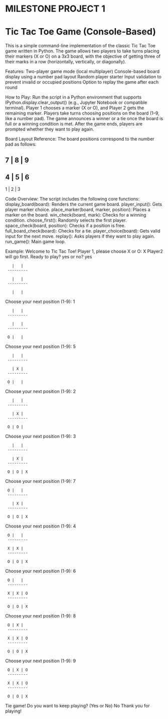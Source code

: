 # MILESTONE PROJECT 1
# Tic Tac Toe Game (Console-Based)
This is a simple command-line implementation of the classic Tic Tac Toe game written in Python. The game allows two players to take turns placing their markers (X or O) on a 3x3 board, with the objective of getting three of their marks in a row (horizontally, vertically, or diagonally).

Features:
Two-player game mode (local multiplayer)
Console-based board display using a number pad layout
Random player starter
Input validation to prevent invalid or occupied positions
Option to replay the game after each round

How to Play:
Run the script in a Python environment that supports IPython.display.clear_output() (e.g., Jupyter Notebook or compatible terminal).
Player 1 chooses a marker (X or O), and Player 2 gets the remaining marker.
Players take turns choosing positions on the board (1–9, like a number pad).
The game announces a winner or a tie once the board is full or a winning condition is met.
After the game ends, players are prompted whether they want to play again.

Board Layout Reference:
The board positions correspond to the number pad as follows:

 7 | 8 | 9
-----------
 4 | 5 | 6
-----------
 1 | 2 | 3

 Code Overview:
The script includes the following core functions:
display_board(board): Renders the current game board.
player_input(): Gets player marker choice.
place_marker(board, marker, position): Places a marker on the board.
win_check(board, mark): Checks for a winning condition.
choose_first(): Randomly selects the first player.
space_check(board, position): Checks if a position is free.
full_board_check(board): Checks for a tie.
player_choice(board): Gets valid input for the next move.
replay(): Asks players if they want to play again.
run_game(): Main game loop.

Example:
Welcome to Tic Tac Toe!
Player 1, please choose X or O: X
Player2 will go first.
Ready to play? yes or no? yes

	   |   |  
	 ---------

	   |   |  
	 ---------

	   |   |  

Choose your next position (1-9): 1

	   |   |  
	 ---------

	   |   |  
	 ---------

	 O |   |  

Choose your next position (1-9): 5

	   |   |  
	 ---------

	   | X |  
	 ---------

	 O |   |  

Choose your next position (1-9): 2

	   |   |  
	 ---------

	   | X |  
	 ---------

	 O | O |  

Choose your next position (1-9): 3

	   |   |  
	 ---------

	   | X |  
	 ---------

	 O | O | X

Choose your next position (1-9): 7

	 O |   |  
	 ---------

	   | X |  
	 ---------

	 O | O | X

Choose your next position (1-9): 4

	 O |   |  
	 ---------

	 X | X |  
	 ---------

	 O | O | X

Choose your next position (1-9): 6

	 O |   |  
	 ---------

	 X | X | O
	 ---------

	 O | O | X

Choose your next position (1-9): 8

	 O | X |  
	 ---------

	 X | X | O
	 ---------

	 O | O | X

Choose your next position (1-9): 9

	 O | X | O
	 ---------

	 X | X | O
	 ---------

	 O | O | X

Tie game!
Do you want to keep playing? (Yes or No)  No
Thank you for playing!
